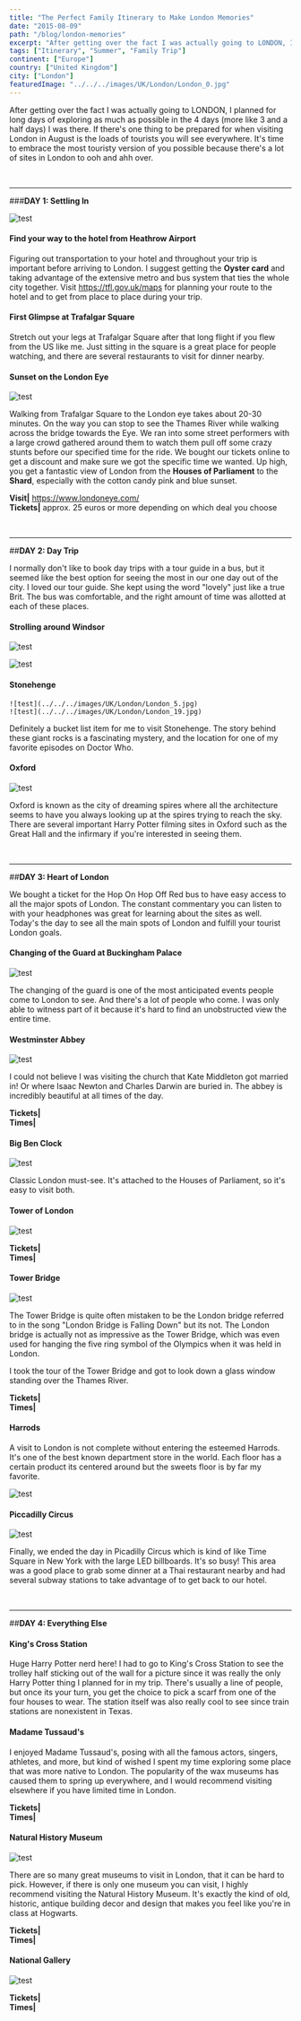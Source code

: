 ```yaml
---
title: "The Perfect Family Itinerary to Make London Memories"
date: "2015-08-09"
path: "/blog/london-memories"
excerpt: "After getting over the fact I was actually going to LONDON, I planned for long days of exploring as much as possible in the 4 days (more like 3 and a half days) I was there. If there's one thing to be prepared for..."
tags: ["Itinerary", "Summer", "Family Trip"]
continent: ["Europe"]
country: ["United Kingdom"]
city: ["London"]
featuredImage: "../../../images/UK/London/London_0.jpg"
---
```


After getting over the fact I was actually going to LONDON, I planned for long days of exploring as much as possible in the 4 days (more like 3 and a half days) I was there. If there's one thing to be prepared for when visiting London in August is the loads of tourists you will see everywhere. It's time to embrace the most touristy version of you possible because there's a lot of sites in London to ooh and ahh over. 

&nbsp;

************************************************
###**DAY 1: Settling In**

![test](../../../images/UK/London/London_1.jpg)

#### **Find your way to the hotel from Heathrow Airport**

Figuring out transportation to your hotel and throughout your trip is important before arriving to London. I suggest getting the **Oyster card** and taking advantage of the extensive metro and bus system that ties the whole city together. Visit https://tfl.gov.uk/maps for planning your route to the hotel and to get from place to place during your trip.

#### **First Glimpse at Trafalgar Square**

Stretch out your legs at Trafalgar Square after that long flight if you flew from the US like me. Just sitting in the square is a great place for people watching, and there are several restaurants to visit for dinner nearby.

#### **Sunset on the London Eye**
![test](../../../images/UK/London/London_3.jpg)

Walking from Trafalgar Square to the London eye takes about 20-30 minutes. On the way you can stop to see the Thames River while walking across the bridge towards the Eye. We ran into some street performers with a large crowd gathered around them to watch them pull off some crazy stunts before our specified time for the ride. We bought our tickets online to get a discount and make sure we got the specific time we wanted. Up high, you get a fantastic view of London from the **Houses of Parliament** to the **Shard**, especially with the cotton candy pink and blue sunset.

**Visit|** https://www.londoneye.com/ </br>
**Tickets|** approx. 25 euros or more depending on which deal you choose

&nbsp;

*********************************************************
##**DAY 2: Day Trip**

I normally don't like to book day trips with a tour guide in a bus, but it seemed like the best option for seeing the most in our one day out of the city. I loved our tour guide. She kept using the word "lovely" just like a true Brit. The bus was comfortable, and the right amount of time was allotted at each of these places. 

#### **Strolling around Windsor**
![test](../../../images/UK/London/London_4.jpg)

![test](../../../images/UK/London/London_20.jpg)

#### **Stonehenge**

```grid|2|
![test](../../../images/UK/London/London_5.jpg)
![test](../../../images/UK/London/London_19.jpg)
```

Definitely a bucket list item for me to visit Stonehenge. The story behind these giant rocks is a fascinating mystery, and the location for one of my favorite episodes on Doctor Who.

#### **Oxford**
![test](../../../images/UK/London/London_6.jpg)

Oxford is known as the city of dreaming spires where all the architecture seems to have you always looking up at the spires trying to reach the sky. There are several important Harry Potter filming sites in Oxford such as the Great Hall and the infirmary if you're interested in seeing them.

&nbsp;

**********************************************************
##**DAY 3: Heart of London**

We bought a ticket for the Hop On Hop Off Red bus to have easy access to all the major spots of London. The constant commentary you can listen to with your headphones was great for learning about the sites as well. Today's the day to see all the main spots of London and fulfill your tourist London goals.

#### **Changing of the Guard at Buckingham Palace**
![test](../../../images/UK/London/London_12.jpg)

The changing of the guard is one of the most anticipated events people come to London to see. And there's a lot of people who come. I was only able to witness part of it because it's hard to find an unobstructed view the entire time. 

#### **Westminster Abbey**
![test](../../../images/UK/London/London_7.jpg)

I could not believe I was visiting the church that Kate Middleton got married in! Or where Isaac Newton and Charles Darwin are buried in. The abbey is incredibly beautiful at all times of the day.  

**Tickets|** </br>
**Times|**

#### **Big Ben Clock**
![test](../../../images/UK/London/London_8.jpg)

Classic London must-see. It's attached to the Houses of Parliament, so it's easy to visit both. 

#### **Tower of London**
![test](../../../images/UK/London/London_16.jpg)

**Tickets|** </br>
**Times|**

#### **Tower Bridge**
![test](../../../images/UK/London/London_13.jpg)

The Tower Bridge is quite often mistaken to be the London bridge referred to in the song "London Bridge is Falling Down" but its not. The London bridge is actually not as impressive as the Tower Bridge, which was even used for hanging the five ring symbol of the Olympics when it was held in London.

I took the tour of the Tower Bridge and got to look down a glass window standing over the Thames River. 

**Tickets|** </br>
**Times|**

#### **Harrods**

A visit to London is not complete without entering the esteemed Harrods. It's one of the best known department store in the world. Each floor has a certain product its centered around but the sweets floor is by far my favorite. 

![test](../../../images/UK/London/London_15.jpg)

#### **Piccadilly Circus**
![test](../../../images/UK/London/London_10.jpg)

Finally, we ended the day in Picadilly Circus which is kind of like Time Square in New York with the large LED billboards. It's so busy! This area was a good place to grab some dinner at a Thai restaurant nearby and had several subway stations to take advantage of to get back to our hotel. 

&nbsp;

*****************************************************************************
##**DAY 4: Everything Else** 

#### **King's Cross Station** 

Huge Harry Potter nerd here! I had to go to King's Cross Station to see the trolley half sticking out of the wall for a picture since it was really the only Harry Potter thing I planned for in my trip. There's usually a line of people, but once its your turn, you get the choice to pick a scarf from one of the four houses to wear. The station itself was also really cool to see since train stations are nonexistent in Texas.

#### **Madame Tussaud's**

I enjoyed Madame Tussaud's, posing with all the famous actors, singers, athletes, and more, but kind of wished I spent my time exploring some place that was more native to London. The popularity of the wax museums has caused them to spring up everywhere, and I would recommend visiting elsewhere if you have limited time in London.

**Tickets|** </br>
**Times|**

#### **Natural History Museum** 
![test](../../../images/UK/London/London_14.jpg)

There are so many great museums to visit in London, that it can be hard to pick. However, if there is only one museum you can visit, I highly recommend visiting the Natural History Museum. It's exactly the kind of old, historic, antique building decor and design that makes you feel like you're in class at Hogwarts. 

**Tickets|** </br>
**Times|**

#### **National Gallery**

![test](../../../images/UK/London/London_11.jpg)

**Tickets|** </br>
**Times|**


